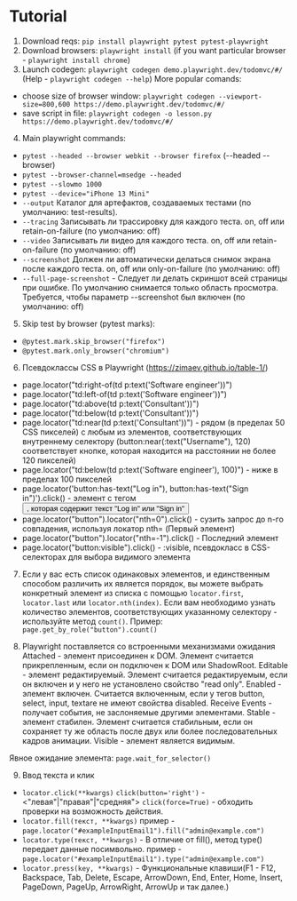 # **Tutorial**

1. Download reqs: `pip install playwright pytest pytest-playwright`
2. Download browsers: `playwright install` (if you want particular browser - `playwright install chrome`)
3. Launch codegen: `playwright codegen demo.playwright.dev/todomvc/#/` (Help - `playwright codegen --help`)
More popular comands:
- choose size of browser window: `playwright codegen --viewport-size=800,600 https://demo.playwright.dev/todomvc/#/`
- save script in file: `playwright codegen -o lesson.py https://demo.playwright.dev/todomvc/#/`

4. Main playwright commands:
- `pytest --headed --browser webkit --browser firefox` (--headed --browser)
- `pytest --browser-channel=msedge --headed`
- `pytest --slowmo 1000`
- `pytest --device="iPhone 13 Mini"`
- `--output` Каталог для артефактов, создаваемых тестами (по умолчанию: test-results).
- `--tracing` Записывать ли трассировку для каждого теста. on, off или retain-on-failure (по умолчанию: off)
- `--video` Записывать ли видео для каждого теста. on, off или retain-on-failure (по умолчанию: off)
- `--screenshot` Должен ли автоматически делаться снимок экрана после каждого теста. on, off или only-on-failure (по умолчанию: off)
- `--full-page-screenshot` - Следует ли делать скриншот всей страницы при ошибке. По умолчанию снимается только область просмотра. Требуется, чтобы параметр --screenshot был включен (по умолчанию: off)

5. Skip test by browser (pytest marks):
- `@pytest.mark.skip_browser("firefox")`
- `@pytest.mark.only_browser("chromium")`

6. Псевдоклассы CSS в Рlaywright (https://zimaev.github.io/table-1/)
- page.locator("td:right-of(td p:text('Software engineer'))")
- page.locator("td:left-of(td p:text('Software engineer'))")
- page.locator("td:above(td p:text('Consultant'))")
- page.locator("td:below(td p:text('Consultant'))")
- page.locator("td:near(td p:text('Consultant'))") - рядом (в пределах 50 CSS пикселей) с любым из элементов, соответствующих внутреннему селектору (button:near(:text("Username"), 120) соответствует кнопке, которая находится на расстоянии не более 120 пикселей)
- page.locator("td:below(td p:text('Software engineer'), 100)") - ниже в пределах 100 пикселей
- page.locator('button:has-text("Log in"), button:has-text("Sign in")').click() - элемент с тегом <button>, которая содержит текст "Log in" или "Sign in"
- page.locator("button").locator("nth=0").click() - сузить запрос до n-го совпадения, используя локатор nth= (Первый элемент)
- page.locator("button").locator("nth=-1").click() - Последний элемент
- page.locator("button:visible").click() - :visible, псевдокласс в CSS-селекторах для выбора видимого элемента

7. Если у вас есть список одинаковых элементов, и единственным способом различить их является порядок,
вы можете выбрать конкретный элемент из списка с помощью `locator.first`, `locator.last` или `locator.nth(index)`.
Если вам необходимо узнать количество элементов, соответствующих указанному селектору - используйте метод `count()`. Пример:
``page.get_by_role("button").count()``

8. Playwright поставляется со встроенными механизмами ожидания
Attached - элемент присоединен к DOM. Элемент считается прикрепленным, если он подключен к DOM или ShadowRoot.
Editable - элемент редактируемый. Элемент считается редактируемым, если он включен и у него не установлено свойство "read only".
Enabled - элемент включен. Считается включенным, если у тегов button, select, input, textare не имеют свойства disabled.
Receive Events - получает события, не заслоняемые другими элементами.
Stable - элемент стабилен. Элемент считается стабильным, если он сохраняет ту же  область после двух или более последовательных кадров анимации.
Visible -  элемент является видимым.

Явное ожидание элемента: `page.wait_for_selector()`

9. Ввод текста и клик
- `locator.click(**kwargs)`
`click(button='right')` - <"левая"|"правая"|"средняя">
`сlick(force=True)` - обходить проверки на возможность действия.
- `locator.fill(текст, **kwargs)`
пример - `page.locator("#exampleInputEmail1").fill("admin@example.com")`
- `locator.type(текст, **kwargs)` - В отличие от  fill(), метод type() передает данные посимвольно.
пример - `page.locator("#exampleInputEmail1").type("admin@example.com")`
- `locator.press(key, **kwargs)` - Функциональные клавиши(F1 - F12, Backspace, Tab, Delete, Escape, ArrowDown, End, Enter, Home, Insert, PageDown, PageUp, ArrowRight, ArrowUp и так далее.)
